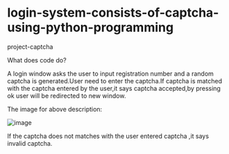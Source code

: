 # login-system-consists-of-captcha-using-python-programming
project-captcha

What does code do?

A login window asks the user to input registration number and a random captcha is generated.User need to enter the captcha.If captcha is matched with the captcha entered by the user,it says captcha accepted,by pressing ok user will be redirected to new window.

The image for above description:

![image](https://user-images.githubusercontent.com/81376452/112589640-7869cb00-8e27-11eb-97e9-22cf8c77b3d4.png)

If the captcha does not matches with the user entered captcha ,it says invalid captcha.
